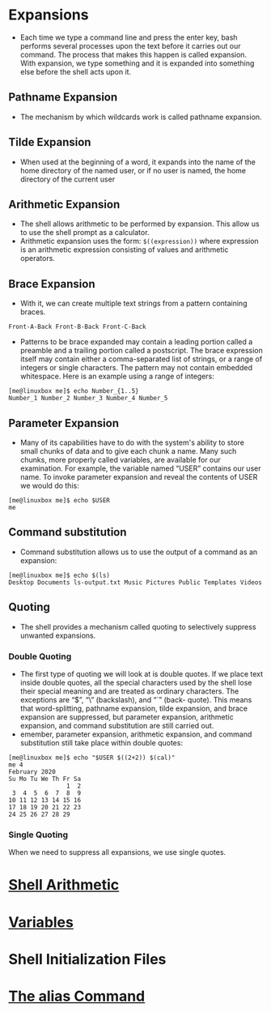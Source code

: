 # Expansions
- Each time we type a command line and press the enter key, bash performs several processes upon the text before it carries out our command. The process that makes this happen is called expansion. With expansion, we type something and it is expanded into something else before the shell acts upon it.

## Pathname Expansion
- The mechanism by which wildcards work is called pathname expansion.

## Tilde Expansion
- When used at the beginning of a word, it expands into the name of the home directory of the named user, or if no user is named, the home directory of the current user

## Arithmetic Expansion
- The shell allows arithmetic to be performed by expansion. This allow us to use the shell prompt as a calculator.
- Arithmetic expansion uses the form: `$((expression))` where expression is an arithmetic expression consisting of values and arithmetic operators.

## Brace Expansion
- With it, we can create multiple text strings from a pattern containing braces.
```[me@linuxbox me]$ echo Front-{A,B,C}-Back
Front-A-Back Front-B-Back Front-C-Back
```
- Patterns to be brace expanded may contain a leading portion called a preamble and a trailing portion called a postscript. The brace expression itself may contain either a comma-separated list of strings, or a range of integers or single characters. The pattern may not contain embedded whitespace. Here is an example using a range of integers:
```
[me@linuxbox me]$ echo Number_{1..5}
Number_1 Number_2 Number_3 Number_4 Number_5
```

## Parameter Expansion
- Many of its capabilities have to do with the system's ability to store small chunks of data and to give each chunk a name. Many such chunks, more properly called variables, are available for our examination. For example, the variable named “USER” contains our user name. To invoke parameter expansion and reveal the contents of USER we would do this:
```
[me@linuxbox me]$ echo $USER
me
```

## Command substitution 
- Command substitution allows us to use the output of a command as an expansion:
```
[me@linuxbox me]$ echo $(ls)
Desktop Documents ls-output.txt Music Pictures Public Templates Videos
```

## Quoting
- The shell provides a mechanism called quoting to selectively suppress unwanted expansions.

### Double Quoting
- The first type of quoting we will look at is double quotes. If we place text inside double quotes, all the special characters used by the shell lose their special meaning and are treated as ordinary characters. The exceptions are “$”, “\” (backslash), and “`” (back- quote). This means that word-splitting, pathname expansion, tilde expansion, and brace expansion are suppressed, but parameter expansion, arithmetic expansion, and command substitution are still carried out.
- emember, parameter expansion, arithmetic expansion, and command substitution still take place within double quotes:
```
[me@linuxbox me]$ echo "$USER $((2+2)) $(cal)"
me 4
February 2020
Su Mo Tu We Th Fr Sa
                1  2
 3  4  5  6  7  8  9
10 11 12 13 14 15 16
17 18 19 20 21 22 23
24 25 26 27 28 29
```

### Single Quoting
When we need to suppress all expansions, we use single quotes.

# [Shell Arithmetic](https://www.gnu.org/software/bash/manual/html_node/Shell-Arithmetic.html)

# [Variables](https://tldp.org/LDP/Bash-Beginners-Guide/html/sect_03_02.html)

# Shell Initialization Files

# [The alias Command](http://www.linfo.org/alias.html)
